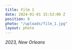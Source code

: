 ```yaml
---
title: Film 1
date: 2024-01-01 15:53:00 Z
position: 0
photo: "/uploads/film_1.jpg"
layout: photo
---
```


*2023, New Orleans* 